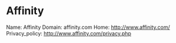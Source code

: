 
# Affinity

Name: Affinity
Domain: affinity.com
Home: http://www.affinity.com/
Privacy_policy: http://www.affinity.com/privacy.php
